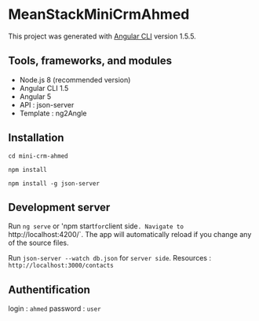 # MeanStackMiniCrmAhmed

This project was generated with [Angular CLI](https://github.com/angular/angular-cli) version 1.5.5.

## Tools, frameworks, and modules

- Node.js 8 (recommended version)
- Angular CLI 1.5
- Angular 5
- API : json-server
- Template : ng2Angle

## Installation 

`cd mini-crm-ahmed`

`npm install`

`npm install -g json-server`

## Development server

Run `ng serve` or 'npm start` for `client side`. Navigate to `http://localhost:4200/`. The app will automatically reload if you change any of the source files.

Run `json-server --watch db.json` for `server side`.  Resources : `http://localhost:3000/contacts`

## Authentification
login : `ahmed`
password : `user`
